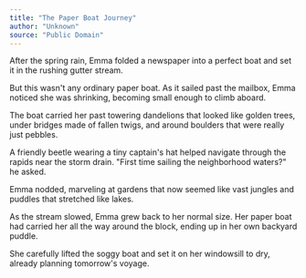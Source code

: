```yaml
---
title: "The Paper Boat Journey"
author: "Unknown"
source: "Public Domain"
---
```


After the spring rain, Emma folded a newspaper into a perfect boat and set it in the rushing gutter stream.

But this wasn't any ordinary paper boat. As it sailed past the mailbox, Emma noticed she was shrinking, becoming small enough to climb aboard.

The boat carried her past towering dandelions that looked like golden trees, under bridges made of fallen twigs, and around boulders that were really just pebbles.

A friendly beetle wearing a tiny captain's hat helped navigate through the rapids near the storm drain. "First time sailing the neighborhood waters?" he asked.

Emma nodded, marveling at gardens that now seemed like vast jungles and puddles that stretched like lakes.

As the stream slowed, Emma grew back to her normal size. Her paper boat had carried her all the way around the block, ending up in her own backyard puddle.

She carefully lifted the soggy boat and set it on her windowsill to dry, already planning tomorrow's voyage.